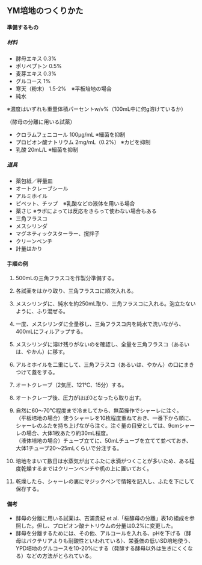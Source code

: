 ## YM培地のつくりかた

#### 準備するもの

##### 材料
- 酵母エキス		0.3%
- ポリペプトン		0.5%
- 麦芽エキス		0.3%
- グルコース		1%
- 寒天（粉末）	1.5-2%　※平板培地の場合
- 純水

※濃度はいずれも重量体積パーセントw/v%（100mL中に何g溶けているか）

（酵母の分離に用いる試薬）  
- クロラムフェニコール	100μg/mL		※細菌を抑制
- プロピオン酸ナトリウム	2mg/mL（0.2%）	※カビを抑制
- 乳酸				20mL/L		※細菌を抑制  

##### 道具
- 薬包紙／秤量皿
- オートクレーブシール
- アルミホイル
- ピペット、チップ　※乳酸などの液体を用いる場合
- 薬さじ	※ラボによっては反応をきらって使わない場合もある
- 三角フラスコ
- メスシリンダ
- マグネティックスターラー、撹拌子
- クリーンベンチ
- 計量はかり

#### 手順の例

1. 500mLの三角フラスコを作製分準備する。

2. 各試薬をはかり取り、三角フラスコに順次入れる。

3. メスシリンダに、純水を約250mL取り、三角フラスコに入れる。泡立たないように、ふり混ぜる。

4. 一度、メスシリンダに全量移し、三角フラスコ内を純水で洗いながら、400mLにフィルアップする。

5. メスシリンダに溶け残りがないのを確認し、全量を三角フラスコ（あるいは、やかん）に移す。

6. アルミホイルを二重にして、三角フラスコ（あるいは、やかん）の口にまきつけて蓋をする。

7. オートクレーブ（2気圧、121℃、15分）する。

8. オートクレーブ後、圧力がほぼ0となったら取り出す。

9. 自然に60〜70℃程度まで冷ましてから、無菌操作でシャーレに注ぐ。  
（平板培地の場合）使うシャーレを10枚程度重ねておき、一番下から順に、シャーレのふたを持ち上げながら注ぐ。注ぐ量の目安としては、9cmシャーレの場合、大体1枚あたり約30mL程度。  
（液体培地の場合）チューブ立てに、50mLチューブを立てて並べておき、大体1チューブ20〜25mLくらいで分注する。

10. 培地をまいて数日は水蒸気が出てふたに水滴がつくことが多いため、ある程度乾燥するまではクリーンベンチや机の上に置いておく。

11. 乾燥したら、シャーレの裏にマジックペンで情報を記入し、ふたを下にして保存する。

#### 備考
- 酵母の分離に用いる試薬は、吉浦貴紀 et al.「桜酵母の分離」表1の組成を参照した。但し、プロピオン酸ナトリウムの分量は0.2%に変更した。　　
- 酵母を分離するためには、その他、アルコールを入れる、pHを下げる（酵母はバクテリアよりも耐酸性といわれている）、栄養価の低いSD培地使う、YPD培地のグルコースを10-20%にする（発酵する酵母以外は生きにくくなる）などの方法がとられている。  
